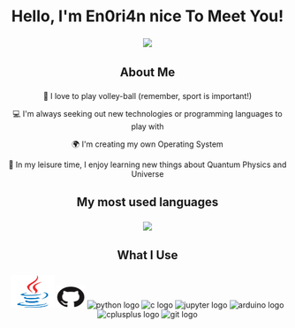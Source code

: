 <h1 align="center">Hello, I'm En0ri4n nice To Meet You!</h1>

###

<div align="center">
  <img src="https://github-readme-stats.vercel.app/api?username=En0ri4n&count_private=true&theme=blue-green&include_all_commits=true" width="40%">
</div>

###

<h2 align="center">About Me</h1>

###

<div align="center">
  <p>🏐 I love to play volley-ball (remember, sport is important!)</p>
  <p>💻 I'm always seeking out new technologies or programming languages to play with</p>
  <p>🌍 I'm creating my own Operating System</p>
  <p>💫 In my leisure time, I enjoy learning new things about Quantum Physics and Universe</p>
</div>

###

<h2 align="center">My most used languages</h1>

###

<div align="center">
  <img src="https://github-readme-stats.vercel.app/api/top-langs/?username=En0ri4n&layout=compact&theme=gotham" width="30%">
</div>

<h2 align="center">What I Use</h2>

###

<div align="center">
  <img src="https://raw.githubusercontent.com/devicons/devicon/v2.15.1/icons/java/java-original.svg" height="60" width="78" alt="python logo"  />
  <img src="https://raw.githubusercontent.com/devicons/devicon/v2.15.1/icons/github/github-original.svg" height="40" width="52" alt="python logo"  />
  <img src="https://cdn.jsdelivr.net/gh/devicons/devicon/icons/python/python-original.svg" height="40" width="52" alt="python logo"  />
  <img src="https://cdn.jsdelivr.net/gh/devicons/devicon/icons/c/c-plain.svg" height="40" width="52" alt="c logo"  />
  <img src="https://cdn.jsdelivr.net/gh/devicons/devicon/icons/jupyter/jupyter-original-wordmark.svg" height="40" width="52" alt="jupyter logo"  />
  <img src="https://cdn.jsdelivr.net/gh/devicons/devicon/icons/arduino/arduino-original-wordmark.svg" height="40" width="52" alt="arduino logo"  />
  <img src="https://cdn.jsdelivr.net/gh/devicons/devicon/icons/cplusplus/cplusplus-plain.svg" height="40" width="52" alt="cplusplus logo"  />
  <img src="https://cdn.jsdelivr.net/gh/devicons/devicon/icons/git/git-plain.svg" height="40" width="52" alt="git logo"  />
</div>
